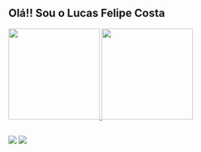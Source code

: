## Olá!! Sou o Lucas Felipe Costa

 <div>
  <a href="https://github.com/LFC94">
  <img height="180em" src="https://github-readme-stats.vercel.app/api?username=LFC94&show_icons=true&theme=dracula&include_all_commits=true&count_private=true"/>
  <img height="180em" src="https://github-readme-stats.vercel.app/api/top-langs/?username=LFC94&layout=compact&langs_count=7&theme=dracula"/>
</div>
  
   ##
 
<div> 
  <a href = "mailto:contato@lfcapp.com.br"><img src="https://img.shields.io/badge/-Gmail-%23333?style=for-the-badge&logo=gmail&logoColor=white" target="_blank"></a>
  <a href="https://www.linkedin.com/in/lucasfelipecosta" target="_blank"><img src="https://img.shields.io/badge/-LinkedIn-%230077B5?style=for-the-badge&logo=linkedin&logoColor=white" target="_blank"></a> 

</div>
